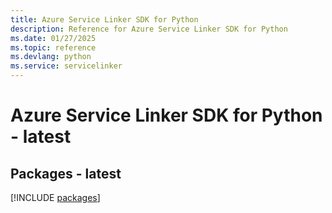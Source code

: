 ```yaml
---
title: Azure Service Linker SDK for Python
description: Reference for Azure Service Linker SDK for Python
ms.date: 01/27/2025
ms.topic: reference
ms.devlang: python
ms.service: servicelinker
---
```

# Azure Service Linker SDK for Python - latest
## Packages - latest
[!INCLUDE [packages](service-linker-index.md)]